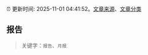 :alarm_clock: 更新时间: 2025-11-01 04:41:52。[文章来源](/README.md)、[文章分类](/TAGS.md)

## 报告


> 关键字：`报告`、`月报`



